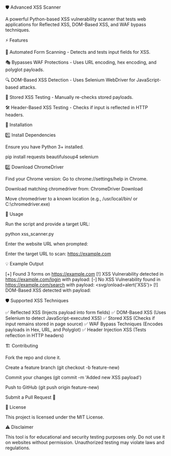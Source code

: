 🛡️ Advanced XSS Scanner

A powerful Python-based XSS vulnerability scanner that tests web applications for Reflected XSS, DOM-Based XSS, and WAF bypass techniques.

⚡ Features

🚀 Automated Form Scanning - Detects and tests input fields for XSS.

🎭 Bypasses WAF Protections - Uses URL encoding, hex encoding, and polyglot payloads.

🔍 DOM-Based XSS Detection - Uses Selenium WebDriver for JavaScript-based attacks.

🔄 Stored XSS Testing - Manually re-checks stored payloads.

🛠 Header-Based XSS Testing - Checks if input is reflected in HTTP headers.

📌 Installation

1️⃣ Install Dependencies

Ensure you have Python 3+ installed.

pip install requests beautifulsoup4 selenium

2️⃣ Download ChromeDriver

Find your Chrome version: Go to chrome://settings/help in Chrome.

Download matching chromedriver from: ChromeDriver Download

Move chromedriver to a known location (e.g., /usr/local/bin/ or C:\chromedriver.exe)

🚀 Usage

Run the script and provide a target URL:

python xss_scanner.py

Enter the website URL when prompted:

Enter the target URL to scan: https://example.com

💡 Example Output

[+] Found 3 forms on https://example.com
[!] XSS Vulnerability detected in https://example.com/login with payload: <script>alert('XSS')</script>
[-] No XSS Vulnerability found in https://example.com/search with payload: <svg/onload=alert('XSS')>
[!] DOM-Based XSS detected with payload: <script>alert('XSS')</script>

🛡️ Supported XSS Techniques

✅ Reflected XSS (Injects payload into form fields)
✅ DOM-Based XSS (Uses Selenium to detect JavaScript-executed XSS)
✅ Stored XSS (Checks if input remains stored in page source)
✅ WAF Bypass Techniques (Encodes payloads in Hex, URL, and Polyglot)
✅ Header Injection XSS (Tests reflection in HTTP headers)

🏗️ Contributing

Fork the repo and clone it.

Create a feature branch (git checkout -b feature-new)

Commit your changes (git commit -m 'Added new XSS payload')

Push to GitHub (git push origin feature-new)

Submit a Pull Request 🚀

📜 License

This project is licensed under the MIT License.

⚠️ Disclaimer

This tool is for educational and security testing purposes only. Do not use it on websites without permission. Unauthorized testing may violate laws and regulations.

